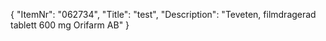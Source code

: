 {
  "ItemNr": "062734",
  "Title": "test",
  "Description": "Teveten, filmdragerad tablett 600 mg Orifarm AB"
}